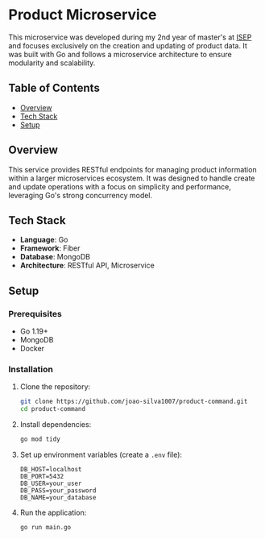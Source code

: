 
# Product Microservice

This microservice was developed during my 2nd year of master's at [ISEP](https://www.isep.ipp.pt/) and focuses exclusively on the creation and updating of product data. It was built with Go and follows a microservice architecture to ensure modularity and scalability.

## Table of Contents
- [Overview](#overview)
- [Tech Stack](#tech-stack)
- [Setup](#setup)

## Overview

This service provides RESTful endpoints for managing product information within a larger microservices ecosystem. It was designed to handle create and update operations with a focus on simplicity and performance, leveraging Go's strong concurrency model.

## Tech Stack

- **Language**: Go
- **Framework**: Fiber
- **Database**: MongoDB
- **Architecture**: RESTful API, Microservice

## Setup

### Prerequisites

- Go 1.19+
- MongoDB
- Docker

### Installation

1. Clone the repository:
   ```bash
   git clone https://github.com/joao-silva1007/product-command.git
   cd product-command
   ```

2. Install dependencies:
   ```bash
   go mod tidy
   ```

3. Set up environment variables (create a `.env` file):
   ```dotenv
   DB_HOST=localhost
   DB_PORT=5432
   DB_USER=your_user
   DB_PASS=your_password
   DB_NAME=your_database
   ```

4. Run the application:
   ```bash
   go run main.go
   ```